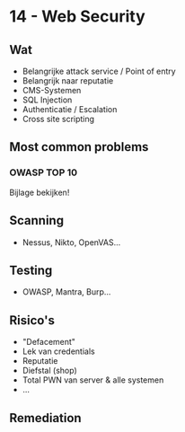 # 14 - Web Security
## Wat
- Belangrijke attack service / Point of entry
- Belangrijk naar reputatie
- CMS-Systemen
- SQL Injection
- Authenticatie / Escalation
- Cross site scripting

## Most common problems
### OWASP TOP 10
Bijlage bekijken!

## Scanning
- Nessus, Nikto, OpenVAS...

## Testing
- OWASP, Mantra, Burp...

## Risico's
- "Defacement"
- Lek van credentials
- Reputatie
- Diefstal (shop)
- Total PWN van server & alle systemen
- ...

## Remediation
<!--stackedit_data:
eyJoaXN0b3J5IjpbLTE4ODE1MDIyODcsLTIxMzAyMjY0MTYsLT
E0OTU3MTQ5NjddfQ==
-->